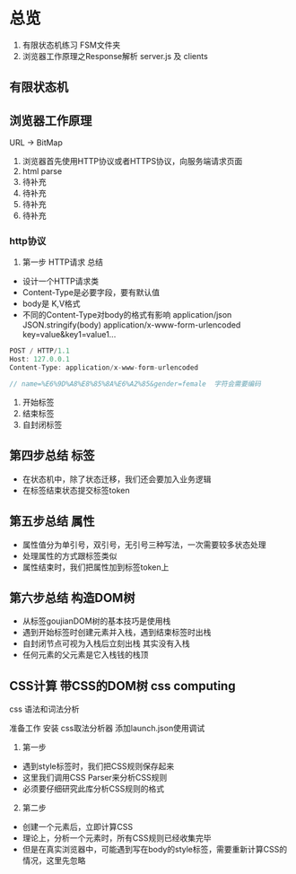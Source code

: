 # 总览

1. 有限状态机练习 FSM文件夹
2. 浏览器工作原理之Response解析 server.js 及 clients


## 有限状态机


## 浏览器工作原理
URL -> BitMap

1. 浏览器首先使用HTTP协议或者HTTPS协议，向服务端请求页面
2. html parse
3. 待补充
4. 待补充
5. 待补充
6. 待补充

### http协议

1. 第一步 HTTP请求 总结
- 设计一个HTTP请求类
- Content-Type是必要字段，要有默认值
- body是 K,V格式
- 不同的Content-Type对body的格式有影响
application/json   JSON.stringify(body)
application/x-www-form-urlencoded    key=value&key1=value1...

```javascript
POST / HTTP/1.1
Host: 127.0.0.1
Content-Type: application/x-www-form-urlencoded

// name=%E6%9D%A8%E8%85%8A%E6%A2%85&gender=female  字符会需要编码
```

1. 开始标签
2. 结束标签
3. 自封闭标签


## 第四步总结 标签
- 在状态机中，除了状态迁移，我们还会要加入业务逻辑
- 在标签结束状态提交标签token


## 第五步总结 属性
- 属性值分为单引号，双引号，无引号三种写法，一次需要较多状态处理
- 处理属性的方式跟标签类似
- 属性结束时，我们把属性加到标签token上

## 第六步总结 构造DOM树
- 从标签goujianDOM树的基本技巧是使用栈
- 遇到开始标签时创建元素并入栈，遇到结束标签时出栈
- 自封闭节点可视为入栈后立刻出栈   其实没有入栈
- 任何元素的父元素是它入栈钱的栈顶


## CSS计算 带CSS的DOM树  css computing

css 语法和词法分析

准备工作 安装 css取法分析器 添加launch.json使用调试

1. 第一步
- 遇到style标签时，我们把CSS规则保存起来
- 这里我们调用CSS Parser来分析CSS规则
- 必须要仔细研究此库分析CSS规则的格式

2. 第二步
- 创建一个元素后，立即计算CSS
- 理论上，分析一个元素时，所有CSS规则已经收集完毕
- 但是在真实浏览器中，可能遇到写在body的style标签，需要重新计算CSS的情况，这里先忽略